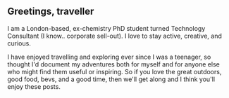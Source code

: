 ## Greetings, traveller

I am a London-based, ex-chemistry PhD student turned Technology Consultant (I know.. corporate sell-out). I love to stay active, creative, and curious. 

I have enjoyed travelling and exploring ever since I was a teenager, so thought I'd document my adventures both for myself and for anyone else who might find them useful or inspiring. So if you love the great outdoors, good food, bevs, and a good time, then we'll get along and I think you'll enjoy these posts.

<!-- I have laid out each post with all the necessary and practical details right at the top of the page. If you would to know and or care about my opinions on where I stayed and what I ate, or would like to see some visual accommpaniments, then read on! -->